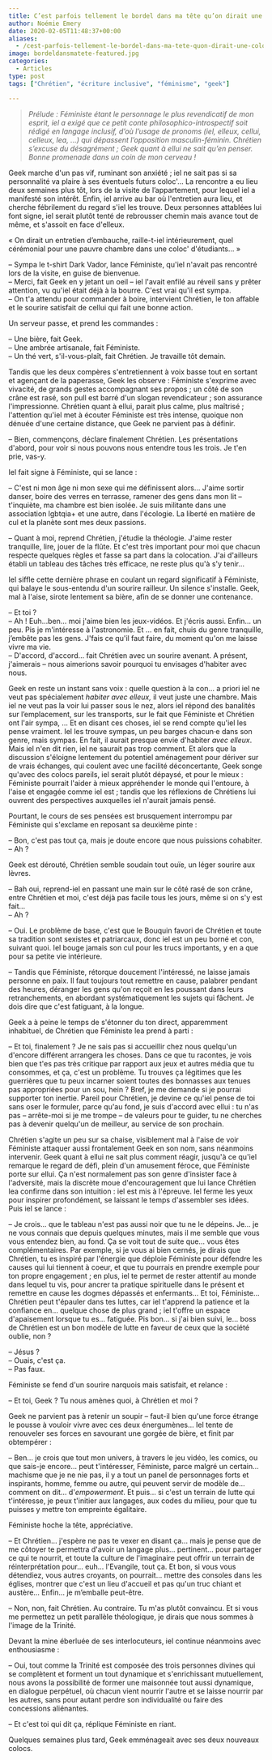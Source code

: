 ```yaml
---
title: C’est parfois tellement le bordel dans ma tête qu’on dirait une coloc d’étudiants. Voyez plutôt…
author: Noémie Emery
date: 2020-02-05T11:48:37+00:00
aliases:
  - /cest-parfois-tellement-le-bordel-dans-ma-tete-quon-dirait-une-coloc-detudiants-voyez-plutot/
image: bordeldansmatete-featured.jpg
categories:
  - Articles
type: post
tags: ["Chrétien", "écriture inclusive", "féminisme", "geek"]

---
```

> _Prélude : Féministe étant le personnage le plus revendicatif de mon esprit, iel a exigé que ce petit conte philosophico-introspectif soit rédigé en langage inclusif, d’où l’usage de pronoms (iel, elleux, cellui, celleux, lea, …) qui dépassent l’opposition masculin-féminin. Chrétien s’excuse du désagrément ; Geek quant à ellui ne sait qu’en penser. Bonne promenade dans un coin de mon cerveau !_




Geek marche d'un pas vif, ruminant son anxiété ; iel ne sait pas si sa personnalité va plaire à ses éventuels futurs coloc'… La rencontre a eu lieu deux semaines plus tôt, lors de la visite de l’appartement, pour lequel iel a manifesté son intérêt. Enfin, iel arrive au bar où l'entretien aura lieu, et cherche fébrilement du regard s'iel les trouve. Deux personnes attablées lui font signe, iel serait plutôt tenté de rebrousser chemin mais avance tout de même, et s'assoit en face d'elleux. 

« On dirait un entretien d&#8217;embauche, raille-t-iel intérieurement, quel cérémonial pour une pauvre chambre dans une coloc' d'étudiants… »

– Sympa le t-shirt Dark Vador, lance Féministe, qu'iel n'avait pas rencontré lors de la visite, en guise de bienvenue.  
– Merci, fait Geek en y jetant un oeil – iel l'avait enfilé au réveil sans y prêter attention, vu qu'iel était déjà à la bourre. C'est vrai qu'il est sympa.  
– On t'a attendu pour commander à boire, intervient Chrétien, le ton affable et le sourire satisfait de cellui qui fait une bonne action.





Un serveur passe, et prend les commandes :





– Une bière, fait Geek.  
– Une ambrée artisanale, fait Féministe.  
– Un thé vert, s'il-vous-plaît, fait Chrétien. Je travaille tôt demain.





Tandis que les deux compères s'entretiennent à voix basse tout en sortant et agençant de la paperasse, Geek les observe : Féministe s'exprime avec vivacité, de grands gestes accompagnant ses propos ; un côté de son crâne est rasé, son pull est barré d'un slogan revendicateur ; son assurance l'impressionne. Chrétien quant à ellui, parait plus calme, plus maîtrisé ; l'attention qu'iel met à écouter Féministe est très intense, quoique non dénuée d'une certaine distance, que Geek ne parvient pas à définir.





– Bien, commençons, déclare finalement Chrétien. Les présentations d'abord, pour voir si nous pouvons nous entendre tous les trois. Je t'en prie, vas-y.





Iel fait signe à Féministe, qui se lance :





– C'est ni mon âge ni mon sexe qui me définissent alors… J'aime sortir danser, boire des verres en terrasse, ramener des gens dans mon lit – t'inquiète, ma chambre est bien isolée. Je suis militante dans une association lgbtqia+ et une autre, dans l'écologie. La liberté en matière de cul et la planète sont mes deux passions.

– Quant à moi, reprend Chrétien, j'étudie la théologie. J'aime rester tranquille, lire, jouer de la flûte. Et c'est très important pour moi que chacun respecte quelques règles et fasse sa part dans la colocation. J'ai d'ailleurs établi un tableau des tâches très efficace, ne reste plus qu'à s'y tenir…





Iel siffle cette dernière phrase en coulant un regard significatif à Féministe, qui balaye le sous-entendu d'un sourire railleur. Un silence s'installe. Geek, mal à l'aise, sirote lentement sa bière, afin de se donner une contenance.





– Et toi ?  
– Ah ! Euh…ben… moi j'aime bien les jeux-vidéos. Et j'écris aussi. Enfin… un peu. Pis je m'intéresse à l'astronomie. Et … en fait, chuis du genre tranquille, j&#8217;embête pas les gens. J'fais ce qu'il faut faire, du moment qu'on me laisse vivre ma vie.  
– D'accord, d'accord… fait Chrétien avec un sourire avenant. A présent, j'aimerais – nous aimerions savoir pourquoi tu envisages d'habiter avec nous.





Geek en reste un instant sans voix : quelle question à la con… a priori iel ne veut pas spécialement _habiter avec elleux,_ il veut juste une chambre. Mais iel ne veut pas la voir lui passer sous le nez, alors iel répond des banalités sur l&#8217;emplacement, sur les transports, sur le fait que Féministe et Chrétien ont l'air sympa, … Et en disant ces choses, iel se rend compte qu'iel les pense vraiment. Iel les trouve sympas, un peu barges chacun·e dans son genre, mais sympas. En fait, il aurait presque envie d'habiter _avec elleux_. Mais iel n'en dit rien, iel ne saurait pas trop comment. Et alors que la discussion s'éloigne lentement du potentiel aménagement pour dériver sur de vrais échanges, qui coulent avec une facilité déconcertante, Geek songe qu'avec des colocs pareils, iel serait plutôt dépaysé, et pour le mieux : Féministe pourrait l'aider à mieux appréhender le monde qui l'entoure, à l'aise et engagée comme iel est ; tandis que les réflexions de Chrétiens lui ouvrent des perspectives auxquelles iel n'aurait jamais pensé.





Pourtant, le cours de ses pensées est brusquement interrompu par Féministe qui s'exclame en reposant sa deuxième pinte :





– Bon, c'est pas tout ça, mais je doute encore que nous puissions cohabiter.  
– Ah ?





Geek est dérouté, Chrétien semble soudain tout ouïe, un léger sourire aux lèvres.









– Bah oui, reprend-iel en passant une main sur le côté rasé de son crâne, entre Chrétien et moi, c'est déjà pas facile tous les jours, même si on s'y est fait…  
– Ah ?

– Oui. Le problème de base, c'est que le Bouquin favori de Chrétien et toute sa tradition sont sexistes et patriarcaux, donc iel est un peu borné et con, suivant quoi. Iel bouge jamais son cul pour les trucs importants, y en a que pour sa petite vie intérieure.

– Tandis que Féministe, rétorque doucement l'intéressé, ne laisse jamais personne en paix. Il faut toujours tout remettre en cause, palabrer pendant des heures, déranger les gens qu'on reçoit en les poussant dans leurs retranchements, en abordant systématiquement les sujets qui fâchent. Je dois dire que c'est fatiguant, à la longue.

Geek a à peine le temps de s'étonner du ton direct, apparemment inhabituel, de Chrétien que Féministe lea prend à parti :

– Et toi, finalement ? Je ne sais pas si accueillir chez nous quelqu'un d'encore différent arrangera les choses. Dans ce que tu racontes, je vois bien que t'es pas très critique par rapport aux jeux et autres média que tu consommes, et ça, c'est un problème. Tu trouves ça légitimes que les guerrières que tu peux incarner soient toutes des bonnasses aux tenues pas appropriées pour un sou, hein ? Bref, je me demande si je pourrai supporter ton inertie. Pareil pour Chrétien, je devine ce qu'iel pense de toi sans oser le formuler, parce qu'au fond, je suis d'accord avec ellui : tu n'as pas – arrête-moi si je me trompe – de valeurs pour te guider, tu ne cherches pas à devenir quelqu'un de meilleur, au service de son prochain.

Chrétien s'agite un peu sur sa chaise, visiblement mal à l'aise de voir Féministe attaquer aussi frontalement Geek en son nom, sans néanmoins intervenir. Geek quant à ellui ne sait plus comment réagir, jusqu'à ce qu'iel remarque le regard de défi, plein d'un amusement féroce, que Féministe porte sur ellui. Ça n'est normalement pas son genre d'insister face à l'adversité, mais la discrète moue d'encouragement que lui lance Chrétien lea confirme dans son intuition : iel est mis à l'épreuve. Iel ferme les yeux pour inspirer profondément, se laissant le temps d'assembler ses idées. Puis iel se lance :

– Je crois… que le tableau n'est pas aussi noir que tu ne le dépeins. Je… je ne vous connais que depuis quelques minutes, mais il me semble que vous vous entendez bien, au fond. Ça se voit tout de suite que… vous êtes complémentaires. Par exemple, si je vous ai bien cernés, je dirais que Chrétien, tu es inspiré par l'énergie que déploie Féministe pour défendre les causes qui lui tiennent à coeur, et que tu pourrais en prendre exemple pour ton propre engagement ; en plus, iel te permet de rester attentif au monde dans lequel tu vis, pour ancrer ta pratique spirituelle dans le présent et remettre en cause les dogmes dépassés et enfermants… Et toi, Féministe… Chrétien peut t'épauler dans tes luttes, car iel t'apprend la patience et la confiance en… quelque chose de plus grand ; iel t'offre un espace d'apaisement lorsque tu es… fatiguée. Pis bon… si j'ai bien suivi, le… boss de Chrétien est un bon modèle de lutte en faveur de ceux que la société oublie, non ?





– Jésus ?  
– Ouais, c'est ça.  
– Pas faux.





Féministe se fend d'un sourire narquois mais satisfait, et relance :





– Et toi, Geek ? Tu nous amènes quoi, à Chrétien et moi ?





Geek ne parvient pas à retenir un soupir – faut-il bien qu'une force étrange le pousse à vouloir vivre avec ces deux énergumènes… Iel tente de renouveler ses forces en savourant une gorgée de bière, et finit par obtempérer :





– Ben… je crois que tout mon univers, à travers le jeu vidéo, les comics, ou que sais-je encore… peut t'intéresser, Féministe, parce malgré un certain… machisme que je ne nie pas, il y a tout un panel de personnages forts et inspirants, homme, femme ou autre, qui peuvent servir de modèle de… comment on dit… d'_empowerment_. Et puis… si c'est un terrain de lutte qui t'intéresse, je peux t'initier aux langages, aux codes du milieu, pour que tu puisses y mettre ton empreinte égalitaire.





Féministe hoche la tête, appréciative.





– Et Chrétien… j'espère ne pas te vexer en disant ça… mais je pense que de me côtoyer te permettra d'avoir un langage plus… pertinent… pour partager ce qui te nourrit, et toute la culture de l'imaginaire peut offrir un terrain de réinterprétation pour… euh… l'Evangile, tout ça. Et bon, si vous vous détendiez, vous autres croyants, on pourrait… mettre des consoles dans les églises, montrer que c'est un lieu d'accueil et pas qu'un truc chiant et austère… Enfin… je m&#8217;emballe peut-être.

– Non, non, fait Chrétien. Au contraire. Tu m'as plutôt convaincu. Et si vous me permettez un petit parallèle théologique, je dirais que nous sommes à l'image de la Trinité.





Devant la mine éberluée de ses interlocuteurs, iel continue néanmoins avec enthousiasme :





– Oui, tout comme la Trinité est composée des trois personnes divines qui se complètent et forment un tout dynamique et s'enrichissant mutuellement, nous avons la possibilité de former une maisonnée tout aussi dynamique, en dialogue perpétuel, où chacun vient nourrir l'autre et se laisse nourrir par les autres, sans pour autant perdre son individualité ou faire des concessions aliénantes.





– Et c'est toi qui dit ça, réplique Féministe en riant.


Quelques semaines plus tard, Geek emménageait avec ses deux nouveaux colocs.

